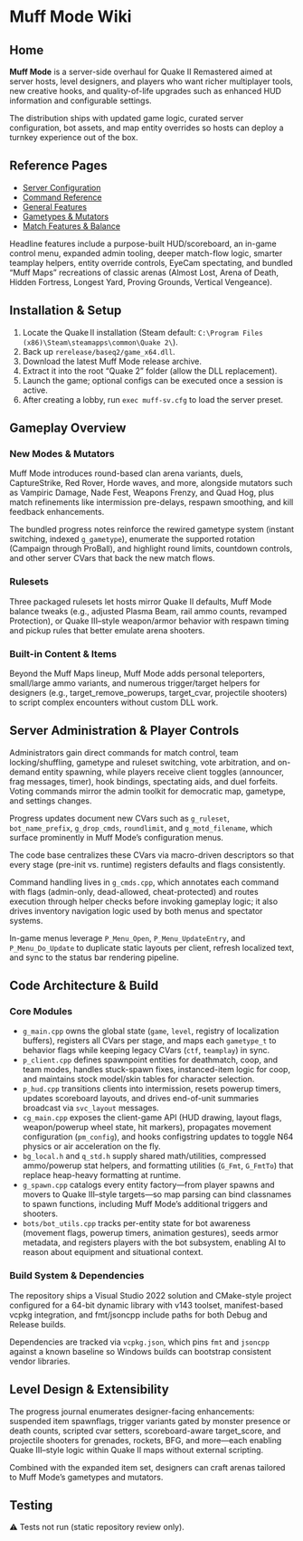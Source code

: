# Muff Mode Wiki

## Home
**Muff Mode** is a server-side overhaul for Quake II Remastered aimed at server hosts, level designers, and players who want richer multiplayer tools, new creative hooks, and quality-of-life upgrades such as enhanced HUD information and configurable settings.

The distribution ships with updated game logic, curated server configuration, bot assets, and map entity overrides so hosts can deploy a turnkey experience out of the box.

## Reference Pages
- [Server Configuration](Server-Configuration.md)
- [Command Reference](Command-Reference.md)
- [General Features](General-Features.md)
- [Gametypes & Mutators](Gametypes-and-Mutators.md)
- [Match Features & Balance](Match-Features-and-Balance.md)

Headline features include a purpose-built HUD/scoreboard, an in-game control menu, expanded admin tooling, deeper match-flow logic, smarter teamplay helpers, entity override controls, EyeCam spectating, and bundled “Muff Maps” recreations of classic arenas (Almost Lost, Arena of Death, Hidden Fortress, Longest Yard, Proving Grounds, Vertical Vengeance).

## Installation & Setup
1. Locate the Quake II installation (Steam default: `C:\Program Files (x86)\Steam\steamapps\common\Quake 2\`).
2. Back up `rerelease/baseq2/game_x64.dll`.
3. Download the latest Muff Mode release archive.
4. Extract it into the root “Quake 2” folder (allow the DLL replacement).
5. Launch the game; optional configs can be executed once a session is active.
6. After creating a lobby, run `exec muff-sv.cfg` to load the server preset.

## Gameplay Overview

### New Modes & Mutators
Muff Mode introduces round-based clan arena variants, duels, CaptureStrike, Red Rover, Horde waves, and more, alongside mutators such as Vampiric Damage, Nade Fest, Weapons Frenzy, and Quad Hog, plus match refinements like intermission pre-delays, respawn smoothing, and kill feedback enhancements.

The bundled progress notes reinforce the rewired gametype system (instant switching, indexed `g_gametype`), enumerate the supported rotation (Campaign through ProBall), and highlight round limits, countdown controls, and other server CVars that back the new match flows.

### Rulesets
Three packaged rulesets let hosts mirror Quake II defaults, Muff Mode balance tweaks (e.g., adjusted Plasma Beam, rail ammo counts, revamped Protection), or Quake III–style weapon/armor behavior with respawn timing and pickup rules that better emulate arena shooters.

### Built-in Content & Items
Beyond the Muff Maps lineup, Muff Mode adds personal teleporters, small/large ammo variants, and numerous trigger/target helpers for designers (e.g., target_remove_powerups, target_cvar, projectile shooters) to script complex encounters without custom DLL work.

## Server Administration & Player Controls
Administrators gain direct commands for match control, team locking/shuffling, gametype and ruleset switching, vote arbitration, and on-demand entity spawning, while players receive client toggles (announcer, frag messages, timer), hook bindings, spectating aids, and duel forfeits. Voting commands mirror the admin toolkit for democratic map, gametype, and settings changes.

Progress updates document new CVars such as `g_ruleset`, `bot_name_prefix`, `g_drop_cmds`, `roundlimit`, and `g_motd_filename`, which surface prominently in Muff Mode’s configuration menus.

The code base centralizes these CVars via macro-driven descriptors so that every stage (pre-init vs. runtime) registers defaults and flags consistently.

Command handling lives in `g_cmds.cpp`, which annotates each command with flags (admin-only, dead-allowed, cheat-protected) and routes execution through helper checks before invoking gameplay logic; it also drives inventory navigation logic used by both menus and spectator systems.

In-game menus leverage `P_Menu_Open`, `P_Menu_UpdateEntry`, and `P_Menu_Do_Update` to duplicate static layouts per client, refresh localized text, and sync to the status bar rendering pipeline.

## Code Architecture & Build

### Core Modules
- `g_main.cpp` owns the global state (`game`, `level`, registry of localization buffers), registers all CVars per stage, and maps each `gametype_t` to behavior flags while keeping legacy CVars (`ctf`, `teamplay`) in sync.
- `p_client.cpp` defines spawnpoint entities for deathmatch, coop, and team modes, handles stuck-spawn fixes, instanced-item logic for coop, and maintains stock model/skin tables for character selection.
- `p_hud.cpp` transitions clients into intermission, resets powerup timers, updates scoreboard layouts, and drives end-of-unit summaries broadcast via `svc_layout` messages.
- `cg_main.cpp` exposes the client-game API (HUD drawing, layout flags, weapon/powerup wheel state, hit markers), propagates movement configuration (`pm_config`), and hooks configstring updates to toggle N64 physics or air acceleration on the fly.
- `bg_local.h` and `q_std.h` supply shared math/utilities, compressed ammo/powerup stat helpers, and formatting utilities (`G_Fmt`, `G_FmtTo`) that replace heap-heavy formatting at runtime.
- `g_spawn.cpp` catalogs every entity factory—from player spawns and movers to Quake III–style targets—so map parsing can bind classnames to spawn functions, including Muff Mode’s additional triggers and shooters.
- `bots/bot_utils.cpp` tracks per-entity state for bot awareness (movement flags, powerup timers, animation gestures), seeds armor metadata, and registers players with the bot subsystem, enabling AI to reason about equipment and situational context.

### Build System & Dependencies
The repository ships a Visual Studio 2022 solution and CMake-style project configured for a 64-bit dynamic library with v143 toolset, manifest-based vcpkg integration, and fmt/jsoncpp include paths for both Debug and Release builds.

Dependencies are tracked via `vcpkg.json`, which pins `fmt` and `jsoncpp` against a known baseline so Windows builds can bootstrap consistent vendor libraries.

## Level Design & Extensibility
The progress journal enumerates designer-facing enhancements: suspended item spawnflags, trigger variants gated by monster presence or death counts, scripted cvar setters, scoreboard-aware target_score, and projectile shooters for grenades, rockets, BFG, and more—each enabling Quake III–style logic within Quake II maps without external scripting.

Combined with the expanded item set, designers can craft arenas tailored to Muff Mode’s gametypes and mutators.

## Testing
⚠️ Tests not run (static repository review only).
